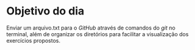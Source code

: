 # Objetivo do dia
Enviar um arquivo.txt para o _GitHub_ através de comandos do _git_ no terminal, além de organizar os diretórios para facilitar a visualização dos exercícios propostos.
